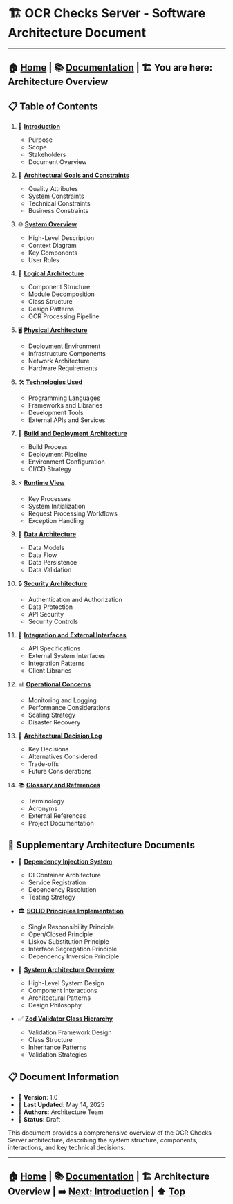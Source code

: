 # 🏗️ OCR Checks Server - Software Architecture Document

---
**🏠 [Home](../../README.md)** | **📚 [Documentation](../README.md)** | **🏗️ You are here: Architecture Overview**
---

## 📋 Table of Contents

1. 📖 [**Introduction**](01_Introduction.md)
   - Purpose
   - Scope
   - Stakeholders
   - Document Overview

2. 🎯 [**Architectural Goals and Constraints**](02_Architectural_Goals.md)
   - Quality Attributes
   - System Constraints
   - Technical Constraints
   - Business Constraints

3. 🌐 [**System Overview**](03_System_Overview.md)
   - High-Level Description
   - Context Diagram
   - Key Components
   - User Roles

4. 🧩 [**Logical Architecture**](04_Logical_Architecture.md)
   - Component Structure
   - Module Decomposition
   - Class Structure
   - Design Patterns
   - OCR Processing Pipeline

5. 🖥️ [**Physical Architecture**](05_Physical_Architecture.md)
   - Deployment Environment
   - Infrastructure Components
   - Network Architecture
   - Hardware Requirements

6. 🛠️ [**Technologies Used**](06_Technologies_Used.md)
   - Programming Languages
   - Frameworks and Libraries
   - Development Tools
   - External APIs and Services

7. 🚀 [**Build and Deployment Architecture**](07_Build_Deployment.md)
   - Build Process
   - Deployment Pipeline
   - Environment Configuration
   - CI/CD Strategy

8. ⚡ [**Runtime View**](08_Runtime_View.md)
   - Key Processes
   - System Initialization
   - Request Processing Workflows
   - Exception Handling

9. 💾 [**Data Architecture**](09_Data_Architecture.md)
   - Data Models
   - Data Flow
   - Data Persistence
   - Data Validation

10. 🔒 [**Security Architecture**](10_Security_Architecture.md)
    - Authentication and Authorization
    - Data Protection
    - API Security
    - Security Controls

11. 🔌 [**Integration and External Interfaces**](11_Integration_External_Interfaces.md)
    - API Specifications
    - External System Interfaces
    - Integration Patterns
    - Client Libraries

12. 📊 [**Operational Concerns**](12_Operational_Concerns.md)
    - Monitoring and Logging
    - Performance Considerations
    - Scaling Strategy
    - Disaster Recovery

13. 📝 [**Architectural Decision Log**](13_Architectural_Decision_Log.md)
    - Key Decisions
    - Alternatives Considered
    - Trade-offs
    - Future Considerations

14. 📚 [**Glossary and References**](14_Glossary_References.md)
    - Terminology
    - Acronyms
    - External References
    - Project Documentation

## 📎 Supplementary Architecture Documents

- 🔧 [**Dependency Injection System**](dependency-injection-system.md)
  - DI Container Architecture
  - Service Registration
  - Dependency Resolution
  - Testing Strategy

- 🏛️ [**SOLID Principles Implementation**](solid-principles-implementation.md)
  - Single Responsibility Principle
  - Open/Closed Principle
  - Liskov Substitution Principle
  - Interface Segregation Principle
  - Dependency Inversion Principle

- 🌟 [**System Architecture Overview**](system-architecture.md)
  - High-Level System Design
  - Component Interactions
  - Architectural Patterns
  - Design Philosophy

- ✅ [**Zod Validator Class Hierarchy**](zod-validator-class-hierarchy.md)
  - Validation Framework Design
  - Class Structure
  - Inheritance Patterns
  - Validation Strategies

## 📋 Document Information

- **📌 Version**: 1.0
- **📅 Last Updated**: May 14, 2025
- **👥 Authors**: Architecture Team
- **🚧 Status**: Draft

This document provides a comprehensive overview of the OCR Checks Server architecture, describing the system structure, components, interactions, and key technical decisions.

---
**🏠 [Home](../../README.md)** | **📚 [Documentation](../README.md)** | **🏗️ Architecture Overview** | **➡️ [Next: Introduction](01_Introduction.md)** | **⬆️ [Top](#-ocr-checks-server---software-architecture-document)**
---
